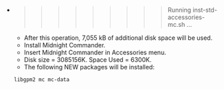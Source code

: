 * >>>>>>>>> Running inst-std-accessories-mc.sh ...
  * After this operation, 7,055 kB of additional disk space will be used.
  * Install Midnight Commander.
  * Insert Midnight Commander in Accessories menu.
  * Disk size = 3085156K. Space Used = 6300K.
  * The following NEW packages will be installed:
  ```bash
  libgpm2 mc mc-data
  ```
